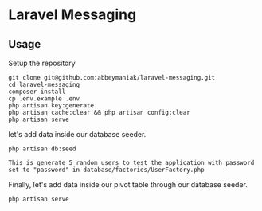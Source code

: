 # Laravel Messaging

## Usage <br>

Setup the repository <br>

```
git clone git@github.com:abbeymaniak/laravel-messaging.git
cd laravel-messaging
composer install
cp .env.example .env
php artisan key:generate
php artisan cache:clear && php artisan config:clear
php artisan serve
```

let's add data inside our database seeder.

```
php artisan db:seed

This is generate 5 random users to test the application with password set to "password" in database/factories/UserFactory.php
```

Finally, let's add data inside our pivot table through our database seeder.

```
php artisan serve

```
